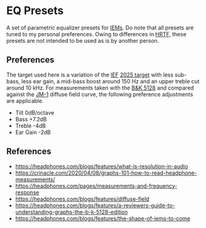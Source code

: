 # EQ Presets

A set of parametric equalizer presets for [IEMs](https://headphones.com/blogs/features/the-absolute-beginners-guide-to-iems-everything-you-need-to-know-in-less-than-10-minutes).
Do note that all presets are tuned to my personal preferences. Owing to
differences in [HRTF](https://en.wikipedia.org/wiki/Head-related_transfer_function),
these presets are not intended to be used as is by another person.

## Preferences

The target used here is a variation of the [IEF](https://crinacle.com/2021/06/04/the-tonal-technical-dichotomy-the-ief-evaluation-system)
[2025 target](https://crinacle.com/2025/02/05/the-new-2025-ief-target/)
with less sub-bass, less ear gain, a mid-bass boost around 150 Hz and
an upper treble cut around 10 kHz. For measurements taken with the
[B&K 5128](https://www.hbkworld.com/en/products/electroacoustics/head-and-torso-simulators-hats/high-frequency-head-and-torso-simulator-5128-c)
and compared against the [JM-1](https://www.youtube.com/watch?v=EZoKPtzjdtQ)
diffuse field curve, the following preference adjustments are applicable.
- Tilt 0dB/octave
- Bass +7.2dB
- Treble -4dB
- Ear Gain -2dB

## References

- https://headphones.com/blogs/features/what-is-resolution-in-audio
- https://crinacle.com/2020/04/08/graphs-101-how-to-read-headphone-measurements/
- https://headphones.com/pages/measurements-and-frequency-response
- https://headphones.com/blogs/features/diffuse-field
- https://headphones.com/blogs/features/a-reviewers-guide-to-understanding-graphs-the-b-k-5128-edition
- https://headphones.com/blogs/features/the-shape-of-iems-to-come
